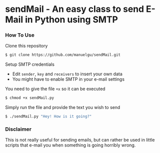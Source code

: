 # sendMail - An easy class to send E-Mail in Python using SMTP

### How To Use

Clone this repository
```sh
$ git clone https://github.com/manuelgu/sendMail.git
```

Setup SMTP credentials
  - Edit `sender`, `key` and `receivers` to insert your own data
  - You might have to enable SMTP in your e-mail settings

You need to give the file `+x` so it can be executed
```sh
$ chmod +x sendMail.py
```

Simply run the file and provide the text you wish to send
```sh
$ ./sendMail.py "Hey! How is it going?"
```

### Disclaimer

This is not really useful for sending emails, but can rather be used in little scripts that e-mail you when something is going horribly wrong.
